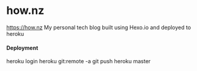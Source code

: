 # how.nz
https://how.nz
My personal tech blog built using Hexo.io and deployed to heroku

#### Deployment
heroku login
heroku git:remote -a
git push heroku master